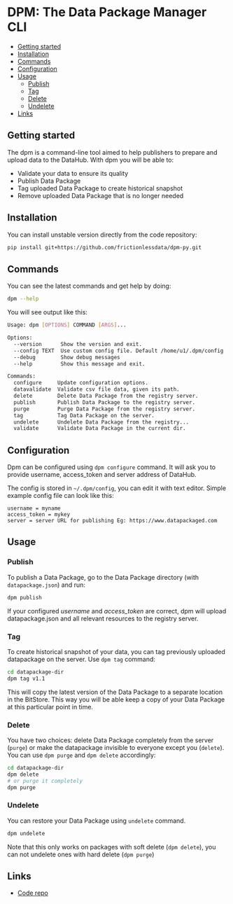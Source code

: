 # DPM: The Data Package Manager CLI

- [Getting started](#getting-started)
- [Installation](#installation)
- [Commands](#commands)
- [Configuration](#configuration)
- [Usage](#usage)
    - [Publish](#publish)
    - [Tag](#tag)
    - [Delete](#delete)
    - [Undelete](#undelete)
- [Links](#links)

## Getting started

The dpm is a command-line tool aimed to help publishers to prepare and upload data to the DataHub. With dpm you will be able to:

* Validate your data to ensure its quality
* Publish Data Package
* Tag uploaded Data Package to create historical snapshot
* Remove uploaded Data Package that is no longer needed

## Installation

You can install unstable version directly from the code repository:

```bash
pip install git+https://github.com/frictionlessdata/dpm-py.git
```

## Commands

You can see the latest commands and get help by doing:

```bash
dpm --help
```

You will see output like this:

```bash
Usage: dpm [OPTIONS] COMMAND [ARGS]...

Options:
  --version      Show the version and exit.
  --config TEXT  Use custom config file. Default /home/u1/.dpm/config
  --debug        Show debug messages
  --help         Show this message and exit.

Commands:
  configure     Update configuration options.
  datavalidate  Validate csv file data, given its path.
  delete        Delete Data Package from the registry server.
  publish       Publish Data Package to the registry server.
  purge         Purge Data Package from the registry server.
  tag           Tag Data Package on the server.
  undelete      Undelete Data Package from the registry...
  validate      Validate Data Package in the current dir.
```

## Configuration

Dpm can be configured using `dpm configure` command. It will ask you
to provide username, access_token and server address of DataHub.

The config is stored in `~/.dpm/config`, you can edit it with text editor.
Simple example config file can look like this:

```
username = myname
access_token = mykey
server = server URL for publishing Eg: https://www.datapackaged.com
```

## Usage

### Publish

To publish a Data Package, go to the Data Package directory (with `datapackage.json`) and
run:

```bash
dpm publish
```

If your configured *username* and *access_token* are correct, dpm will
upload datapackage.json and all relevant resources to the registry server.

### Tag

To create historical snapshot of your data, you can tag previously uploaded datapackage on the server. Use `dpm tag` command:

```bash
cd datapackage-dir
dpm tag v1.1
```
This will copy the latest version of the Data Package to a separate location in the BitStore. This way you will be able keep a copy of your Data Package at this particular point in time.

### Delete

You have two choices: delete Data Package completely from the server (`purge`) or make the datapackage invisible to everyone except you (`delete`). You can use `dpm purge` and `dpm delete` accordingly:

```bash
cd datapackage-dir
dpm delete
# or purge it completely
dpm purge
```

### Undelete

You can restore your Data Package using `undelete` command.

```bash
dpm undelete
```
Note that this only works on packages with soft delete (`dpm delete`), you can not undelete ones with hard delete (`dpm purge`)

## Links

- [Code repo](https://github.com/frictionlessdata/dpm-py)
